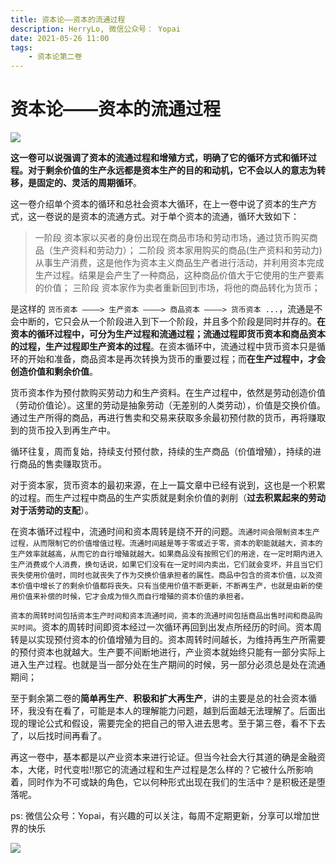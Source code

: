 ```yaml
---
title: 资本论——资本的流通过程 
description: HerryLo, 微信公众号： Yopai
date: 2021-05-26 11:00
tags: 
    - 资本论第二卷
---
```

# 资本论——资本的流通过程 

![](/202104/capital_product_circulation.png)

**这一卷可以说强调了资本的流通过程和增殖方式，明确了它的循环方式和循环过程。对于剩余价值的生产永远都是资本生产的目的和动机，它不会以人的意志为转移，是固定的、灵活的周期循环**。

这一卷介绍单个资本的循环和总社会资本大循环，在上一卷中说了资本的生产方式，这一卷说的是资本的流通方式。对于单个资本的流通，循环大致如下：

> 一阶段 资本家以买者的身份出现在商品市场和劳动市场，通过货币购买商品（生产资料和劳动力）；
> 二阶段 资本家用购买的商品(生产资料和劳动力)从事生产消费，这是他作为资本主义商品生产者进行活动，并利用资本完成生产过程。结果是会产生了一种商品，这种商品价值大于它使用的生产要素的价值；
> 三阶段 资本家作为卖者重新回到市场，将他的商品转化为货币；

是这样的 `货币资本 ————> 生产资本 ————> 商品资本 ————> 货币资本 ...`，流通是不会中断的，它只会从一个阶段进入到下一个阶段，并且多个阶段是同时并存的。**在资本的循环过程中，可分为生产过程和流通过程；流通过程即货币资本和商品资本的过程，生产过程即生产资本的过程**。在资本循环中，流通过程中货币资本只是循环的开始和准备，商品资本是再次转换为货币的重要过程；而**在生产过程中，才会创造价值和剩余价值**。

货币资本作为预付款购买劳动力和生产资料。在生产过程中，依然是劳动创造价值（劳动价值论）。这里的劳动是抽象劳动（无差别的人类劳动），价值是交换价值。通过生产所得的商品，再进行售卖和交易来获取多余最初预付款的货币，再将赚取到的货币投入到再生产中。

循环往复，周而复始，持续支付预付款，持续的生产商品（价值增殖），持续的进行商品的售卖赚取货币。

对于资本家，货币资本的最初来源，在上一篇文章中已经有说到，这也是一个积累的过程。而生产过程中商品的生产实质就是剩余价值的剥削（**过去积累起来的劳动对于活劳动的支配**）。

在资本循环过程中，流通时间和资本周转是绕不开的问题。`流通时间会限制资本生产过程，从而限制它的价值增值过程。流通时间越是等于零或近于零，资本的职能就越大，资本的生产效率就越高，从而它的自行增殖就越大。如果商品没有按照它们的用途，在一定时期内进入生产消费或个人消费，换句话说，如果它们没有在一定时间内卖出，它们就会变坏，并且当它们丧失使用价值时，同时也就丧失了作为交换价值承担者的属性。商品中包含的资本价值，以及资本价值中增长了的剩余价值都将丧失。只有当使用价值不断更新，不断再生产，也就是由新的使用价值来补偿的时候，它才会成为恒久而自行增殖的资本价值的承担者。`

`资本的周转时间包括资本生产时间和资本流通时间，资本的流通时间包括商品出售时间和商品购买时间`。资本的周转时间即资本经过一次循环再回到出发点所经历的时间。资本周转是以实现预付资本的价值增殖为目的。资本周转时间越长，为维持再生产所需要的预付资本也就越大。生产要不间断地进行，产业资本就始终只能有一部分实际上进入生产过程。也就是当一部分处在生产期间的时候，另一部分必须总是处在流通期间；

至于剩余第二卷的**简单再生产**、**积极和扩大再生产**，讲的主要是总的社会资本循环，我没有在看了，可能是本人的理解能力问题，越到后面越无法理解了。后面出现的理论公式和假设，需要完全的把自己的带入进去思考。至于第三卷，看不下去了，以后找时间再看了。

再这一卷中，基本都是以产业资本来进行论证。但当今社会大行其道的确是金融资本，大佬，时代变啦!!那它的流通过程和生产过程是怎么样的？它被什么所影响着，同时作为不可或缺的角色，它以何种形式出现在我们的生活中？是积极还是堕落呢。

ps: 微信公众号：Yopai，有兴趣的可以关注，每周不定期更新，分享可以增加世界的快乐

![](/webChat1.png)